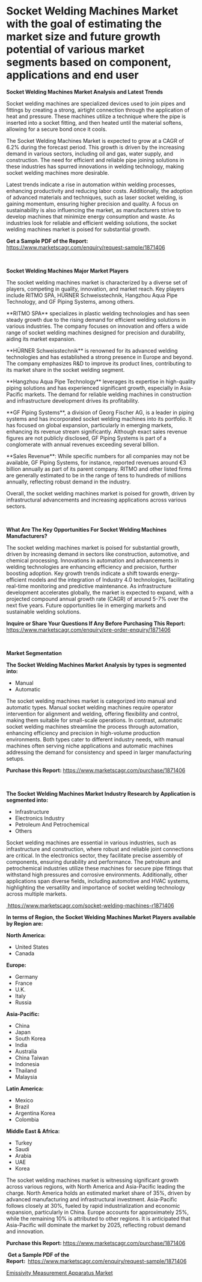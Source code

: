 <p><h1>Socket Welding Machines Market with the goal of estimating the market size and future growth potential of various market segments based on component, applications and end user</h1></p><p><strong>Socket Welding Machines Market Analysis and Latest Trends</strong></p>
<p><p>Socket welding machines are specialized devices used to join pipes and fittings by creating a strong, airtight connection through the application of heat and pressure. These machines utilize a technique where the pipe is inserted into a socket fitting, and then heated until the material softens, allowing for a secure bond once it cools.</p><p>The Socket Welding Machines Market is expected to grow at a CAGR of 6.2% during the forecast period. This growth is driven by the increasing demand in various sectors, including oil and gas, water supply, and construction. The need for efficient and reliable pipe joining solutions in these industries has spurred innovations in welding technology, making socket welding machines more desirable.</p><p>Latest trends indicate a rise in automation within welding processes, enhancing productivity and reducing labor costs. Additionally, the adoption of advanced materials and techniques, such as laser socket welding, is gaining momentum, ensuring higher precision and quality. A focus on sustainability is also influencing the market, as manufacturers strive to develop machines that minimize energy consumption and waste. As industries look for reliable and efficient welding solutions, the socket welding machines market is poised for substantial growth.</p></p>
<p><strong>Get a Sample PDF of the Report:&nbsp;</strong> <a href="https://www.marketscagr.com/enquiry/request-sample/1871406?utm_campaign=3562&utm_medium=2&utm_source=Github&utm_content=ia&utm_term=11042025&utm_id=socket-welding-machines">https://www.marketscagr.com/enquiry/request-sample/1871406</a></p>
<p>&nbsp;</p>
<p><strong>Socket Welding Machines Major Market Players</strong></p>
<p><p>The socket welding machines market is characterized by a diverse set of players, competing in quality, innovation, and market reach. Key players include RITMO SPA, HÜRNER Schweisstechnik, Hangzhou Aqua Pipe Technology, and GF Piping Systems, among others.</p><p>**RITMO SPA** specializes in plastic welding technologies and has seen steady growth due to the rising demand for efficient welding solutions in various industries. The company focuses on innovation and offers a wide range of socket welding machines designed for precision and durability, aiding its market expansion.</p><p>**HÜRNER Schweisstechnik** is renowned for its advanced welding technologies and has established a strong presence in Europe and beyond. The company emphasizes R&D to improve its product lines, contributing to its market share in the socket welding segment.</p><p>**Hangzhou Aqua Pipe Technology** leverages its expertise in high-quality piping solutions and has experienced significant growth, especially in Asia-Pacific markets. The demand for reliable welding machines in construction and infrastructure development drives its profitability.</p><p>**GF Piping Systems**, a division of Georg Fischer AG, is a leader in piping systems and has incorporated socket welding machines into its portfolio. It has focused on global expansion, particularly in emerging markets, enhancing its revenue stream significantly. Although exact sales revenue figures are not publicly disclosed, GF Piping Systems is part of a conglomerate with annual revenues exceeding several billion.</p><p>**Sales Revenue**: While specific numbers for all companies may not be available, GF Piping Systems, for instance, reported revenues around €3 billion annually as part of its parent company. RITMO and other listed firms are generally estimated to be in the range of tens to hundreds of millions annually, reflecting robust demand in the industry.</p><p>Overall, the socket welding machines market is poised for growth, driven by infrastructural advancements and increasing applications across various sectors.</p></p>
<p>&nbsp;</p>
<p><strong>What Are The Key Opportunities For Socket Welding Machines Manufacturers?</strong></p>
<p><p>The socket welding machines market is poised for substantial growth, driven by increasing demand in sectors like construction, automotive, and chemical processing. Innovations in automation and advancements in welding technologies are enhancing efficiency and precision, further boosting adoption. Key growth trends indicate a shift towards energy-efficient models and the integration of Industry 4.0 technologies, facilitating real-time monitoring and predictive maintenance. As infrastructure development accelerates globally, the market is expected to expand, with a projected compound annual growth rate (CAGR) of around 5-7% over the next five years. Future opportunities lie in emerging markets and sustainable welding solutions.</p></p>
<p><strong>Inquire or Share Your Questions If Any Before Purchasing This Report:</strong> <a href="https://www.marketscagr.com/enquiry/pre-order-enquiry/1871406?utm_campaign=3562&utm_medium=2&utm_source=Github&utm_content=ia&utm_term=11042025&utm_id=socket-welding-machines">https://www.marketscagr.com/enquiry/pre-order-enquiry/1871406</a></p>
<p>&nbsp;</p>
<p><strong>Market Segmentation</strong></p>
<p><strong>The Socket Welding Machines Market Analysis by types is segmented into:</strong></p>
<p><ul><li>Manual</li><li>Automatic</li></ul></p>
<p><p>The socket welding machines market is categorized into manual and automatic types. Manual socket welding machines require operator intervention for alignment and welding, offering flexibility and control, making them suitable for small-scale operations. In contrast, automatic socket welding machines streamline the process through automation, enhancing efficiency and precision in high-volume production environments. Both types cater to different industry needs, with manual machines often serving niche applications and automatic machines addressing the demand for consistency and speed in larger manufacturing setups.</p></p>
<p><strong>Purchase this Report:&nbsp;</strong><a href="https://www.marketscagr.com/purchase/1871406?utm_campaign=3562&utm_medium=2&utm_source=Github&utm_content=ia&utm_term=11042025&utm_id=socket-welding-machines">https://www.marketscagr.com/purchase/1871406</a></p>
<p>&nbsp;</p>
<p><strong>The Socket Welding Machines Market Industry Research by Application is segmented into:</strong></p>
<p><ul><li>Infrastructure</li><li>Electronics Industry</li><li>Petroleum And Petrochemical</li><li>Others</li></ul></p>
<p><p>Socket welding machines are essential in various industries, such as infrastructure and construction, where robust and reliable joint connections are critical. In the electronics sector, they facilitate precise assembly of components, ensuring durability and performance. The petroleum and petrochemical industries utilize these machines for secure pipe fittings that withstand high pressures and corrosive environments. Additionally, other applications span diverse fields, including automotive and HVAC systems, highlighting the versatility and importance of socket welding technology across multiple markets.</p></p>
<p><a href="https://www.marketscagr.com/socket-welding-machines-r1871406?utm_campaign=3562&utm_medium=2&utm_source=Github&utm_content=ia&utm_term=11042025&utm_id=socket-welding-machines">&nbsp;https://www.marketscagr.com/socket-welding-machines-r1871406</a></p>
<p><strong>In terms of Region, the Socket Welding Machines Market Players available by Region are:</strong></p>
<p>
    <p> <strong> North America: </strong>
        <ul>
            <li>United States</li>
            <li>Canada</li>
        </ul>
        </p> 
    <p> <strong> Europe: </strong>
        <ul>
            <li>Germany</li>
            <li>France</li>
            <li>U.K.</li>
            <li>Italy</li>
            <li>Russia</li>
        </ul>
        </p> 
    <p> <strong> Asia-Pacific: </strong>
        <ul>
            <li>China</li>
            <li>Japan</li>
            <li>South Korea</li>
            <li>India</li>
            <li>Australia</li>
            <li>China Taiwan</li>
            <li>Indonesia</li>
            <li>Thailand</li>
            <li>Malaysia</li>
        </ul>
        </p> 
    <p> <strong> Latin America: </strong>
        <ul>
            <li>Mexico</li>
            <li>Brazil</li>
            <li>Argentina Korea</li>
            <li>Colombia</li>
        </ul>
        </p> 
    <p> <strong> Middle East & Africa: </strong>
        <ul>
            <li>Turkey</li>
            <li>Saudi</li>
            <li>Arabia</li>
            <li>UAE</li>
            <li>Korea</li>
        </ul>
    </p>
    </p>
<p><p>The socket welding machines market is witnessing significant growth across various regions, with North America and Asia-Pacific leading the charge. North America holds an estimated market share of 35%, driven by advanced manufacturing and infrastructural investment. Asia-Pacific follows closely at 30%, fueled by rapid industrialization and economic expansion, particularly in China. Europe accounts for approximately 25%, while the remaining 10% is attributed to other regions. It is anticipated that Asia-Pacific will dominate the market by 2025, reflecting robust demand and innovation.</p></p>
<p><strong>Purchase this Report: </strong><a href="https://www.marketscagr.com/purchase/1871406?utm_campaign=3562&utm_medium=2&utm_source=Github&utm_content=ia&utm_term=11042025&utm_id=socket-welding-machines">https://www.marketscagr.com/purchase/1871406</a></p>
<p>&nbsp;<strong>Get a Sample PDF of the Report:&nbsp;&nbsp;</strong><a href="https://www.marketscagr.com/enquiry/request-sample/1871406?utm_campaign=3562&utm_medium=2&utm_source=Github&utm_content=ia&utm_term=11042025&utm_id=socket-welding-machines">https://www.marketscagr.com/enquiry/request-sample/1871406</a></p>
<p><strong></strong></p>
<p><p><a href="https://github.com/roffefaith6l/Market-Research-Report-List-1/blob/main/emissivity-measurement-apparatus-market.md?utm_campaign=3562&utm_medium=2&utm_source=Github&utm_content=ia&utm_term=11042025&utm_id=socket-welding-machines">Emissivity Measurement Apparatus Market</a></p></p>